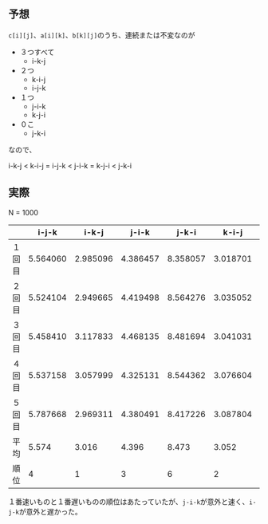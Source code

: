## 予想

`c[i][j]`、`a[i][k]`、`b[k][j]`のうち、連続または不変なのが

- ３つすべて
  - i-k-j
- ２つ
  - k-i-j
  - i-j-k
- １つ
  - j-i-k
  - k-j-i
- ０こ
  - j-k-i

なので、

i-k-j < k-i-j = i-j-k < j-i-k = k-j-i < j-k-i

## 実際

N = 1000

|        | i-j-k    | i-k-j    | j-i-k    | j-k-i    | k-i-j    | k-j-i    |
| ------ | -------- | -------- | -------- | -------- | -------- | -------- |
| １回目 | 5.564060 | 2.985096 | 4.386457 | 8.358057 | 3.018701 | 7.356779 |
| ２回目 | 5.524104 | 2.949665 | 4.419498 | 8.564276 | 3.035052 | 7.361939 |
| ３回目 | 5.458410 | 3.117833 | 4.468135 | 8.481694 | 3.041031 | 7.341619 |
| ４回目 | 5.537158 | 3.057999 | 4.325131 | 8.544362 | 3.076604 | 7.383110 |
| ５回目 | 5.787668 | 2.969311 | 4.380491 | 8.417226 | 3.087804 | 7.543606 |
| 平均   | 5.574    | 3.016    | 4.396    | 8.473    | 3.052    | 7.397    |
| 順位   | 4        | 1        | 3        | 6        | 2        | 5        |

１番速いものと１番遅いものの順位はあたっていたが、`j-i-k`が意外と速く、`i-j-k`が意外と遅かった。
